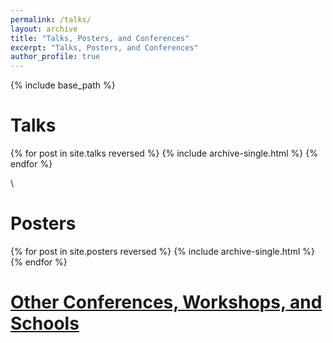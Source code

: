```yaml
---
permalink: /talks/
layout: archive
title: "Talks, Posters, and Conferences"
excerpt: "Talks, Posters, and Conferences"
author_profile: true
---
```


{% include base_path %}

# Talks

{% for post in site.talks reversed %}
  {% include archive-single.html %}
{% endfor %}

\
# Posters

{% for post in site.posters reversed %}
  {% include archive-single.html %}
{% endfor %}

# [Other Conferences, Workshops, and Schools](https://francescomascari.github.io/conferences/talks_other)
